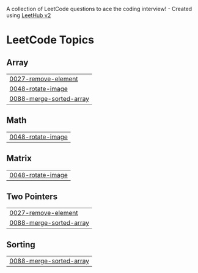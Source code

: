A collection of LeetCode questions to ace the coding interview! - Created using [LeetHub v2](https://github.com/arunbhardwaj/LeetHub-2.0)
<!---LeetCode Topics Start-->
# LeetCode Topics
## Array
|  |
| ------- |
| [0027-remove-element](https://github.com/KathanModh259/Leetcode/tree/master/0027-remove-element) |
| [0048-rotate-image](https://github.com/KathanModh259/Leetcode/tree/master/0048-rotate-image) |
| [0088-merge-sorted-array](https://github.com/KathanModh259/Leetcode/tree/master/0088-merge-sorted-array) |
## Math
|  |
| ------- |
| [0048-rotate-image](https://github.com/KathanModh259/Leetcode/tree/master/0048-rotate-image) |
## Matrix
|  |
| ------- |
| [0048-rotate-image](https://github.com/KathanModh259/Leetcode/tree/master/0048-rotate-image) |
## Two Pointers
|  |
| ------- |
| [0027-remove-element](https://github.com/KathanModh259/Leetcode/tree/master/0027-remove-element) |
| [0088-merge-sorted-array](https://github.com/KathanModh259/Leetcode/tree/master/0088-merge-sorted-array) |
## Sorting
|  |
| ------- |
| [0088-merge-sorted-array](https://github.com/KathanModh259/Leetcode/tree/master/0088-merge-sorted-array) |
<!---LeetCode Topics End-->